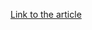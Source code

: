 [Link to the article](https://blog.qualys.com/vulnerabilities-threat-research/2022/02/02/catching-the-rat-called-agent-tesla)
